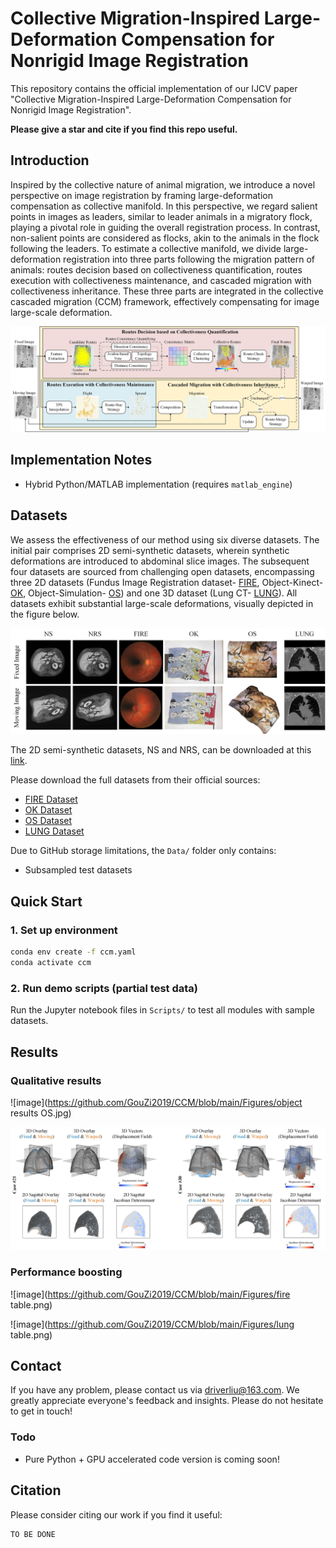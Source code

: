 # Collective Migration-Inspired Large-Deformation Compensation for Nonrigid Image Registration

This repository contains the official implementation of our IJCV paper "Collective Migration-Inspired Large-Deformation Compensation for Nonrigid Image Registration".

**Please give a star and cite if you find this repo useful.**

## Introduction

Inspired by the collective nature of animal migration, we introduce a novel perspective on image registration by framing large-deformation compensation as collective manifold. In this perspective, we regard salient points in images as leaders, similar to leader animals in a migratory flock, playing a pivotal role in guiding the overall registration process. In contrast, non-salient points are considered as flocks, akin to the animals in the flock following the leaders. To estimate a collective manifold, we divide large-deformation registration into three parts following the migration pattern of animals: routes decision based on collectiveness quantification, routes execution with collectiveness maintenance, and cascaded migration with collectiveness inheritance. These three parts are integrated in the collective cascaded migration (CCM) framework, effectively compensating for image large-scale deformation.

![image](https://github.com/GouZi2019/CCM/blob/main/Figures/flowchart.jpg)

## Implementation Notes

- Hybrid Python/MATLAB implementation (requires `matlab_engine`)

## Datasets

We assess the effectiveness of our method using six diverse datasets. The initial pair comprises 2D semi-synthetic datasets, wherein synthetic deformations are introduced to abdominal slice images. The subsequent four datasets are sourced from challenging open datasets, encompassing three 2D datasets (Fundus Image Registration dataset- [FIRE](https://projects.ics.forth.gr/cvrl/fire/), Object-Kinect- [OK](https://www.verlab.dcc.ufmg.br/descriptors/), Object-Simulation- [OS](https://www.verlab.dcc.ufmg.br/descriptors/)) and one 3D dataset (Lung CT- [LUNG](https://learn2reg.grand-challenge.org/Datasets/)). All datasets exhibit substantial large-scale deformations, visually depicted in the figure below.

![image](https://github.com/GouZi2019/CCM/blob/main/Figures/dataset.jpg)

The 2D semi-synthetic datasets, NS and NRS, can be downloaded at this [link](https://mega.nz/file/cylUHL4B#UyVdn7g8T2qhVPoseWcBuYKb4o25F_kLPnXZOgXWArY).

Please download the full datasets from their official sources:
- [FIRE Dataset](https://projects.ics.forth.gr/cvrl/fire/)
- [OK Dataset](https://www.verlab.dcc.ufmg.br/descriptors/) 
- [OS Dataset](https://www.verlab.dcc.ufmg.br/descriptors/)
- [LUNG Dataset](https://learn2reg.grand-challenge.org/Datasets/)

Due to GitHub storage limitations, the `Data/` folder only contains:
- Subsampled test datasets

## Quick Start

### 1. Set up environment

```cmd
conda env create -f ccm.yaml
conda activate ccm
```

### 2. Run demo scripts (partial test data)

Run the Jupyter notebook files in `Scripts/` to test all modules with sample datasets.

## Results

### Qualitative results

![image](https://github.com/GouZi2019/CCM/blob/main/Figures/object results OS.jpg)

![image](https://github.com/GouZi2019/CCM/blob/main/Figures/lung.jpg)

### Performance boosting

![image](https://github.com/GouZi2019/CCM/blob/main/Figures/fire table.png)

![image](https://github.com/GouZi2019/CCM/blob/main/Figures/lung table.png)

## Contact

If you have any problem, please contact us via [driverliu@163.com](driverliu@163.com). We greatly appreciate everyone's feedback and insights. Please do not hesitate to get in touch!

### Todo

- Pure Python + GPU accelerated code version is coming soon!

## Citation

Please consider citing our work if you find it useful:

```
TO BE DONE
```
